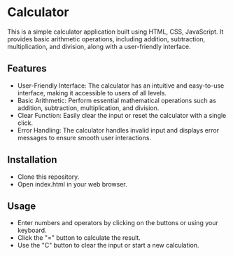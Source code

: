 # Calculator

This is a simple calculator application built using HTML, CSS, JavaScript. It provides basic arithmetic operations, including addition, subtraction, multiplication, and division, along with a user-friendly interface.

## Features

* User-Friendly Interface: The calculator has an intuitive and easy-to-use interface, making it accessible to users of all levels.
* Basic Arithmetic: Perform essential mathematical operations such as addition, subtraction, multiplication, and division.
* Clear Function: Easily clear the input or reset the calculator with a single click.
* Error Handling: The calculator handles invalid input and displays error messages to ensure smooth user interactions.

## Installation

* Clone this repository.
* Open index.html in your web browser.

## Usage
* Enter numbers and operators by clicking on the buttons or using your keyboard.
* Click the "=" button to calculate the result.
* Use the "C" button to clear the input or start a new calculation.
